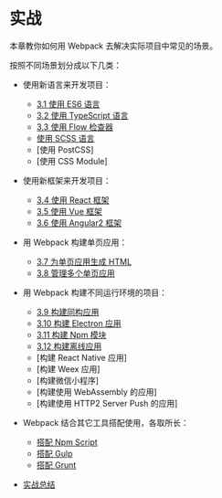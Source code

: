 # 实战
本章教你如何用 Webpack 去解决实际项目中常见的场景。

按照不同场景划分成以下几类：

- 使用新语言来开发项目：

  - [3.1 使用 ES6 语言](3.1使用ES6语言.md)
  - [3.2 使用 TypeScript 语言](3.2使用TypeScript语言.md)
  - [3.3 使用 Flow 检查器](3.3使用Flow检查器.md)
  - [使用 SCSS 语言](3.4使用SCSS语言.md)
  - [使用 PostCSS]
  - [使用 CSS Module]
  
- 使用新框架来开发项目：

  - [3.4 使用 React 框架](3.4使用React框架.md)
  - [3.5 使用 Vue 框架](3.5使用Vue框架.md)
  - [3.6 使用 Angular2 框架](3.6使用Angular2框架.md)
  
- 用 Webpack 构建单页应用：

  - [3.7 为单页应用生成 HTML](3.7为单页应用生成HTML.md)
  - [3.8 管理多个单页应用](3.8管理多个单页应用.md)
  
- 用 Webpack 构建不同运行环境的项目：

  - [3.9 构建同构应用](3.9构建同构应用.md)
  - [3.10 构建 Electron 应用](3.10构建Electron应用.md)
  - [3.11 构建 Npm 模块](3.11构建Npm模块.md)
  - [3.12 构建离线应用](3.12构建离线应用.md)
  - [构建 React Native 应用]
  - [构建 Weex 应用]
  - [构建微信小程序]
  - [构建使用 WebAssembly 的应用]
  - [构建使用 HTTP2 Server Push 的应用]
  
- Webpack 结合其它工具搭配使用，各取所长：
  - [搭配 Npm Script](3.13搭配NpmScript.md)
  - [搭配 Gulp]()
  - [搭配 Grunt]()
  
- [实战总结]()
  
